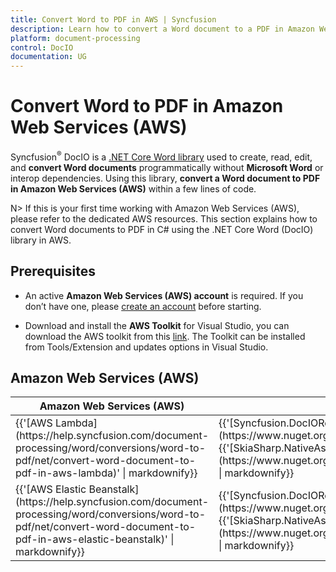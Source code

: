 ```yaml
---
title: Convert Word to PDF in AWS | Syncfusion
description: Learn how to convert a Word document to a PDF in Amazon Web Services (AWS) using Syncfusion<sup>&reg;</sup> .NET Core Word (DocIO) library in C#.
platform: document-processing
control: DocIO
documentation: UG
---
```


# Convert Word to PDF in Amazon Web Services (AWS)

Syncfusion<sup>&reg;</sup> DocIO is a [.NET Core Word library](https://www.syncfusion.com/document-processing/word-framework/net/word-library) used to create, read, edit, and **convert Word documents** programmatically without **Microsoft Word** or interop dependencies. Using this library, **convert a Word document to PDF in Amazon Web Services (AWS)** within a few lines of code. 

N> If this is your first time working with Amazon Web Services (AWS), please refer to the dedicated AWS resources. This section explains how to convert Word documents to PDF in C# using the .NET Core Word (DocIO) library in AWS. 

## Prerequisites 

* An active **Amazon Web Services (AWS) account** is required. If you don’t have one, please [create an account](https://aws.amazon.com/) before starting.

* Download and install the **AWS Toolkit** for Visual Studio, you can download the AWS toolkit from this [link](https://aws.amazon.com/visualstudio/). The Toolkit can be installed from Tools/Extension and updates options in Visual Studio.

## Amazon Web Services (AWS)

<table>
<thead>
<tr>
<th>
Amazon Web Services (AWS)<br/></th><th>
NuGet package name<br/></th></tr></thead>
<tr>
<td>
{{'[AWS Lambda](https://help.syncfusion.com/document-processing/word/conversions/word-to-pdf/net/convert-word-document-to-pdf-in-aws-lambda)' | markdownify}} <br/></td><td>
{{'[Syncfusion.DocIORenderer.Net.Core](https://www.nuget.org/packages/Syncfusion.DocIORenderer.Net.Core)' | markdownify}}<br/>
{{'[SkiaSharp.NativeAssets.Linux.NoDependencies v3.116.1](https://www.nuget.org/packages/SkiaSharp.NativeAssets.Linux.NoDependencies/3.116.1)' | markdownify}} <br/>
</td></tr>
<tr>
<td>
{{'[AWS Elastic Beanstalk](https://help.syncfusion.com/document-processing/word/conversions/word-to-pdf/net/convert-word-document-to-pdf-in-aws-elastic-beanstalk)' | markdownify}} <br/></td><td>
{{'[Syncfusion.DocIORenderer.Net.Core](https://www.nuget.org/packages/Syncfusion.DocIORenderer.Net.Core)' | markdownify}}<br/>
{{'[SkiaSharp.NativeAssets.Linux.NoDependencies v3.116.1](https://www.nuget.org/packages/SkiaSharp.NativeAssets.Linux.NoDependencies/3.116.1)' | markdownify}} <br/>
</td></tr>
</table>
